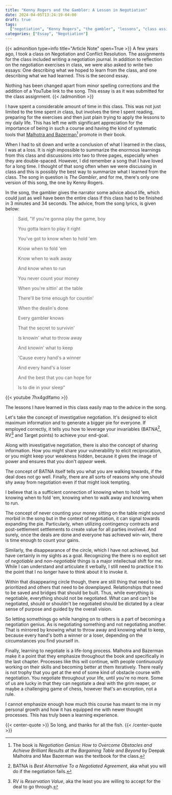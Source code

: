 ```yaml
---
title: "Kenny Rogers and the Gambler: A Lesson in Negotiation"
date: 2024-04-05T13:24:19-04:00
draft: true
tags:
  ["negotiation", "Kenny Rogers", "the gambler", "lessons", "class assignment"]
categories: ["Essay", "Negotiation"]
---
```


{{< admonition type=info title="Article Note" open=True >}}
A few years ago, I took a class on Negotiation and Conflict Resolution. The assignments for the class
included writing a negotiation journal. In addition to reflection on the negotiation exercises in class, we were also asked to write two essays: One describing what we hoped to learn from the class, and one describing what we had learned. This is the second essay.

Nothing has been changed apart from minor spelling corrections and the addition of a YouTube link to the song. This essay is as it was submitted for the class assignment.
{{< /admonition >}}

I have spent a considerable amount of time in this class. This was not just limited to the time spent _in_ class, but involves the time I spent reading, preparing for the exercises and then just plain trying to apply the lessons to my daily life. This has left me with significant appreciation for the importance of being in such a course and having the kind of systematic tools that [Malhotra and Bazerman](https://www.amazon.com/Negotiation-Genius-Obstacles-Brilliant-Bargaining/dp/0553384112)[^1] promote in their book.

When I had to sit down and write a conclusion of what I learned in the class, I was at a loss. It is nigh impossible to summarize the enormous learnings from this class and discussions into two to three pages, especially when they are double-spaced. However, I did remember a song that I have loved for a long time. I thought of that song often when we were discussing in class and this is possibly the best way to summarize what I learned from the class. The song in question is _The Gambler_, and for me, there's only one version of this song, the one by Kenny Rogers.

In the song, the gambler gives the narrator some advice about life, which could just as well have been the entire class if this class had to be finished in 3 minutes and 34 seconds. The advice, from the song lyrics, is given below:

<!-- vale Vale.Spelling = NO -->
<!-- vale alex.ProfanityLikely = NO -->

> Said, "If you're gonna play the game, boy
>
> You gotta learn to play it right
>
> You've got to know when to hold 'em
>
> Know when to fold 'em
>
> Know when to walk away
>
> And know when to run
>
> You never count your money
>
> When you're sittin' at the table
>
> There'll be time enough for countin'
>
> When the dealin's done
>
> Every gambler knows
>
> That the secret to survivin'
>
> Is knowin' what to throw away
>
> And knowin' what to keep
>
> 'Cause every hand's a winner
>
> And every hand's a loser
>
> And the best that you can hope for
>
> Is to die in your sleep"

<!-- vale Vale.Spelling = YES -->
<!-- vale alex.ProfanityLikely = YES -->

{{< youtube 7hx4gdlfamo >}}

The lessons I have learned in this class easily map to the advice in the song.

Let's take the concept of investigative negotiation. It's designed to elicit maximum information and to generate a bigger pie for everyone. If employed correctly, it tells you how to leverage your invariables (BATNA[^2], RV[^3] and Target points) to achieve your end-goal.

Along with investigative negotiation, there is also the concept of sharing information. How you might share your vulnerability to elicit reciprocation, or you might keep your weakness hidden, because it gives the image of power and ensures that you don't _appear_ week.

The concept of BATNA itself tells you what you are walking towards, if the deal does not go well. Finally, there are all sorts of reasons why one should shy away from negotiation even if that might look tempting.

I believe that is a sufficient connection of knowing when to hold 'em, knowing when to fold 'em, knowing when to walk away and knowing when to run.

The concept of never counting your money sitting on the table might sound morbid in the song but in the context of negotiation, it can signal towards expanding the pie. Particularly, when utilizing contingency contracts and post-settlement settlements to create value for all parties involved. And surely, once the deals are done and everyone has achieved win-win, there is time enough to count your gains.

Similarly, the disappearance of the circle, which I have not achieved, but have certainly in my sights as a goal. Recognizing the there is no explicit set of _negotiable_ and _non-negotiable_ things is a major intellectual shift for me. While I can understand and articulate it verbally, I still need to practice it to the point that I no longer have to think about it to invoke it.

Within that disappearing circle though, there are still thing that need to be prioritized and others that need to be downplayed. Relationships that need to be saved and bridges that should be built. Thus, while everything is negotiable, everything should not be negotiated. What can and can't be negotiated, should or shouldn't be negotiated should be dictated by a clear sense of purpose and guided by the overall vision.

<!-- vale alex.ProfanityLikely = NO -->

So letting somethings go while hanging on to others is a part of becoming a negotiation genius. As is negotiating something and not negotiating another. That is mirrored by knowing what to throw away and knowing what to keep, because every hand's both a winner or a loser, depending on the circumstances you find yourself in.

<!-- vale alex.ProfanityLikely = YES -->

Finally, learning to negotiate is a life-long process. Malhotra and Bazerman make it a point that they emphasize throughout the book and specifically in the last chapter. Processes like this will continue, with people continuously working on their skills and becoming better at them iteratively. There really is not trophy that you get at the end of some kind of obstacle course with negotiation. You negotiate throughout your life, until you're no more. Some of us are lucky in that they can negotiate a deal with the grim reaper, or maybe a challenging game of chess, however that's an exception, not a rule.

I cannot emphasize enough how much this course has meant to me in my personal growth and how it has equipped me with newer thought processes. This has truly been a learning experience.

{{< center-quote >}}
So long, and thanks for all the fish.
{{< /center-quote >}}

[^1]: The book is _Negotiation Genius: How to Overcome Obstacles and Achieve Brilliant Results at the Bargaining Table and Beyond_ by Deepak Malhotra and Max Bazerman was the textbook for the class.
[^2]: BATNA is _Best Alternative To a Negotiated Agreement_, aka what you will do if the negotiation fails.
[^3]: RV is _Reservation Value_, aka the least you are willing to accept for the deal to go through.
